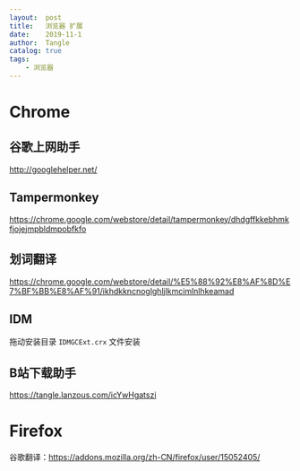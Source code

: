 ```yaml
---
layout:  post
title:   浏览器 扩展
date:    2019-11-1
author:  Tangle
catalog: true
tags:
    - 浏览器
---
```


# Chrome

## 谷歌上网助手

<http://googlehelper.net/>

## Tampermonkey

<https://chrome.google.com/webstore/detail/tampermonkey/dhdgffkkebhmkfjojejmpbldmpobfkfo>

## 划词翻译

<https://chrome.google.com/webstore/detail/%E5%88%92%E8%AF%8D%E7%BF%BB%E8%AF%91/ikhdkkncnoglghljlkmcimlnlhkeamad>

## IDM

拖动安装目录 `IDMGCExt.crx` 文件安装

## B站下载助手

<https://tangle.lanzous.com/icYwHgatszi>

# Firefox

谷歌翻译：<https://addons.mozilla.org/zh-CN/firefox/user/15052405/>
